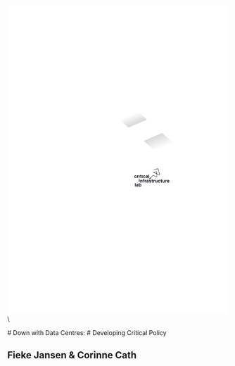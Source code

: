 ![](../assets/images/cover.svg)\

<div id="header">
# Down with Data Centres:
# Developing Critical Policy
</div>

## Fieke Jansen & Corinne Cath

<span class="category environment"><!-- dot: possible values: all, environment,
geopolitics, standards, standards-geopolitics, environment-geopolitics,
environment-standards ---></span>

